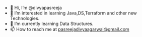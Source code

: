 - 👋 Hi, I’m @divyapasreeja
- 👀 I’m interested in learning Java,DS,Terraform and other new Technologies.
- 🌱 I’m currently learning Data Structures.
- 📫 How to reach me at pasreejadivyaagarwal@gmail.com

<!---
divyapasreeja/divyapasreeja is a ✨ special ✨ repository because its `README.md` (this file) appears on your GitHub profile.
You can click the Preview link to take a look at your changes.
--->
